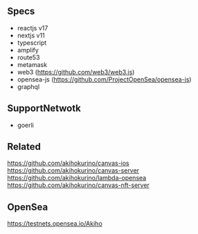 ## Specs

- reactjs v17
- nextjs v11
- typescript
- amplify
- route53
- metamask
- web3 (https://github.com/web3/web3.js)
- opensea-js (https://github.com/ProjectOpenSea/opensea-js)
- graphql

## SupportNetwotk

- goerli

## Related

https://github.com/akihokurino/canvas-ios
https://github.com/akihokurino/canvas-server
https://github.com/akihokurino/lambda-opensea
https://github.com/akihokurino/canvas-nft-server

## OpenSea

https://testnets.opensea.io/Akiho
